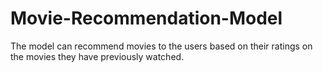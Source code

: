# Movie-Recommendation-Model
The model can recommend movies to the users based on their ratings on the movies they have previously watched.
